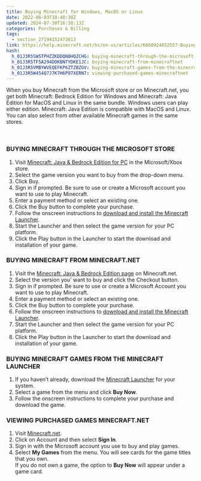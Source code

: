 ```yaml
---
title: Buying Minecraft for Windows, MacOS or Linux
date: 2022-06-03T18:40:38Z
updated: 2024-07-30T16:38:13Z
categories: Purchases & Billing
tags:
  - section_27194152473613
link: https://help.minecraft.net/hc/en-us/articles/6660924652557-Buying-Minecraft-for-Windows-MacOS-or-Linux
hash:
  h_01J3R5SWSTPHZZKDDQN8HQZCHG: buying-minecraft-through-the-microsoft-store
  h_01J3R5TF5A294DDKBNTYDKE1JC: buying-minecraft-from-minecraftnet
  h_01J3R5VMBYWVEQEFKP6ZTZBZGV: buying-minecraft-games-from-the-minecraft-launcher
  h_01J3R5W454Q7J7K7H6P97XERN7: viewing-purchased-games-minecraftnet
---
```


When you buy Minecraft from the Microsoft store or on Minecraft.net, you get both Minecraft: Bedrock Edition for Windows and Minecraft: Java Edition for MacOS and Linux in the same bundle. Windows users can play either edition. Minecraft: Java Edition is compatible with MacOS and Linux. You can also select from other available Minecraft games in the same stores.

 

### BUYING MINECRAFT THROUGH THE MICROSOFT STORE

1.  Visit [Minecraft: Java & Bedrock Edition for PC](https://www.xbox.com/en-US/games/store/minecraft-java-bedrock-edition-for-pc/9NXP44L49SHJ/0010/9R83ZGNQV391) in the Microsoft/Xbox store.
2.  Select the game version you want to buy from the drop-down menu.
3.  Click Buy.
4.  Sign in if prompted. Be sure to use or create a Microsoft account you want to use to play Minecraft.
5.  Enter a payment method or select an existing one.
6.  Click the Buy button to complete your purchase.
7.  Follow the onscreen instructions to [download and install the Minecraft Launcher](../Minecraft-Launcher-Support/How-to-Download-and-Install-the-Minecraft-Launcher.md).
8.  Start the Launcher and then select the game version for your PC platform.
9.  Click the Play button in the Launcher to start the download and installation of your game.  
      

### BUYING MINECRAFT FROM MINECRAFT.NET

1.  Visit the [Minecraft: Java & Bedrock Edition page](https://www.minecraft.net/en-us/store/minecraft-deluxe-collection-pc) on Minecraft.net.
2.  Select the version you’ want to buy and click the Checkout button.
3.  Sign in if prompted. Be sure to use or create a Microsoft Account you want to use to play Minecraft.
4.  Enter a payment method or select an existing one.
5.  Click the Buy button to complete your purchase.
6.  Follow the onscreen instructions to [download and install the Minecraft Launcher](../Minecraft-Launcher-Support/How-to-Download-and-Install-the-Minecraft-Launcher.md).
7.  Start the Launcher and then select the game version for your PC platform.
8.  Click the Play button in the Launcher to start the download and installation of your game.  
      

### BUYING MINECRAFT GAMES FROM THE MINECRAFT LAUNCHER

1.  If you haven’t already, download the [Minecraft Launcher](https://www.minecraft.net/en-us/download) for your system.
2.  Select a game from the menu and click **Buy Now**.
3.  Follow the onscreen instructions to complete your purchase and download the game.

###  VIEWING PURCHASED GAMES MINECRAFT.NET

1.  Visit [Minecraft.net](https://www.minecraft.net/).
2.  Click on Account and then select **Sign In**.
3.  Sign in with the Microsoft account you use to buy and play games.
4.  Select **My Games** from the menu. You will see cards for the game titles that you own.  
    If you do not own a game, the option to **Buy Now** will appear under a game card.
